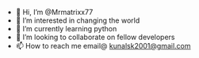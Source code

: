 - 👋 Hi, I’m @Mrmatrixx77
- 👀 I’m interested in changing the world
- 🌱 I’m currently learning python
- 💞️ I’m looking to collaborate on fellow developers
- 📫 How to reach me email@ kunalsk2001@gmail.com

<!---
Mrmatrixx77/Mrmatrixx77 is a ✨ special ✨ repository because its `README.md` (this file) appears on your GitHub profile.
You can click the Preview link to take a look at your changes.
--->
